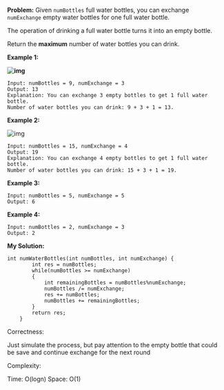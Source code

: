 **Problem:**
Given `numBottles` full water bottles, you can exchange `numExchange` empty water bottles for one full water bottle.

The operation of drinking a full water bottle turns it into an empty bottle.

Return the **maximum** number of water bottles you can drink.

 

**Example 1:**

**![img](https://assets.leetcode.com/uploads/2020/07/01/sample_1_1875.png)**

```
Input: numBottles = 9, numExchange = 3
Output: 13
Explanation: You can exchange 3 empty bottles to get 1 full water bottle.
Number of water bottles you can drink: 9 + 3 + 1 = 13.
```

**Example 2:**

![img](https://assets.leetcode.com/uploads/2020/07/01/sample_2_1875.png)

```
Input: numBottles = 15, numExchange = 4
Output: 19
Explanation: You can exchange 4 empty bottles to get 1 full water bottle. 
Number of water bottles you can drink: 15 + 3 + 1 = 19.
```

**Example 3:**

```
Input: numBottles = 5, numExchange = 5
Output: 6
```

**Example 4:**

```
Input: numBottles = 2, numExchange = 3
Output: 2
```
**My Solution:**
```
int numWaterBottles(int numBottles, int numExchange) {
        int res = numBottles;
        while(numBottles >= numExchange)
        {
            int remainingBottles = numBottles%numExchange;
            numBottles /= numExchange;
            res += numBottles;
            numBottles += remainingBottles;
        }
        return res;
    }
```
Correctness:

Just simulate the process, but pay attention to the empty bottle that could be save and continue exchange for the next round

Complexity:

Time: O(logn)
Space: O(1)